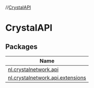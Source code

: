 //[CrystalAPI](index.md)

# CrystalAPI

## Packages

| Name |
|---|
| [nl.crystalnetwork.api](-crystal-a-p-i/nl.crystalnetwork.api/index.md) |
| [nl.crystalnetwork.api.extensions](-crystal-a-p-i/nl.crystalnetwork.api.extensions/index.md) |
